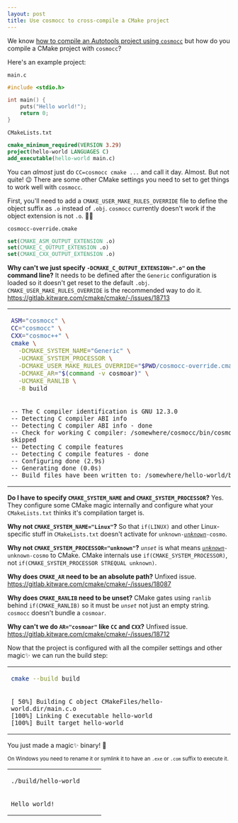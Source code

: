 ```yaml
---
layout: post
title: Use cosmocc to cross‐compile a CMake project
---
```


We know [how to compile an Autotools project using `cosmocc`](https://github.com/jart/cosmopolitan/tree/master/tool/cosmocc#building-open-source-software) but how do you compile a CMake project with `cosmocc`?

Here's an example project:

<div><code>main.c</code></div>

```c
#include <stdio.h>

int main() {
    puts("Hello world!");
    return 0;
}
```

<div><code>CMakeLists.txt</code></div>

```cmake
cmake_minimum_required(VERSION 3.29)
project(hello-world LANGUAGES C)
add_executable(hello-world main.c)
```

You can _almost_ just do `CC=cosmocc cmake ...` and call it day. Almost. But not quite! 😉 There are some other CMake settings you need to set to get things to work well with `cosmocc`.

First, you'll need to add a `CMAKE_USER_MAKE_RULES_OVERRIDE` file to define the object suffix as `.o` instead of `.obj`. `cosmocc` currently doesn't work if the object extension is not `.o`. 🤷‍♀️

<div><code>cosmocc-override.cmake</code></div>

```cmake
set(CMAKE_ASM_OUTPUT_EXTENSION .o)
set(CMAKE_C_OUTPUT_EXTENSION .o)
set(CMAKE_CXX_OUTPUT_EXTENSION .o)
```

**Why can't we just specify `-DCMAKE_C_OUTPUT_EXTENSION=".o"` on the command line?** It needs to be defined after the `Generic` configuration is loaded so it doesn't get reset to the default `.obj`. `CMAKE_USER_MAKE_RULES_OVERRIDE` is the recommended way to do it. https://gitlab.kitware.com/cmake/cmake/-/issues/18713

<table><td>

```sh
ASM="cosmocc" \
CC="cosmocc" \
CXX="cosmoc++" \
cmake \
  -DCMAKE_SYSTEM_NAME="Generic" \
  -UCMAKE_SYSTEM_PROCESSOR \
  -DCMAKE_USER_MAKE_RULES_OVERRIDE="$PWD/cosmocc-override.cmake" \
  -DCMAKE_AR="$(command -v cosmoar)" \
  -UCMAKE_RANLIB \
  -B build
```

<tr><td>

```
-- The C compiler identification is GNU 12.3.0
-- Detecting C compiler ABI info
-- Detecting C compiler ABI info - done
-- Check for working C compiler: /somewhere/cosmocc/bin/cosmocc - skipped
-- Detecting C compile features
-- Detecting C compile features - done
-- Configuring done (2.9s)
-- Generating done (0.0s)
-- Build files have been written to: /somewhere/hello-world/build
```

</table>

**Do I have to specify `CMAKE_SYSTEM_NAME` and `CMAKE_SYSTEM_PROCESSOR`?** Yes. They configure some CMake magic internally and configure what your `CMakeLists.txt` thinks it's compilation target is.

**Why not `CMAKE_SYSTEM_NAME="Linux"`?** So that `if(LINUX)` and other Linux-specific stuff in `CMakeLists.txt` doesn't activate for <code>unknown-<u><i>unknown</i></u>-cosmo</code>.

**Why not `CMAKE_SYSTEM_PROCESSOR="unknown"`?** _`unset`_ is what means <code><u><i>unknown</i></u>-unknown-cosmo</code> to CMake. CMake internals use `if(CMAKE_SYSTEM_PROCESSOR)`, not `if(CMAKE_SYSTEM_PROCESSOR STREQUAL unknown)`.

**Why does `CMAKE_AR` need to be an absolute path?** Unfixed issue. https://gitlab.kitware.com/cmake/cmake/-/issues/18087

**Why does `CMAKE_RANLIB` need to be unset?** CMake gates using `ranlib` behind `if(CMAKE_RANLIB)` so it must be _`unset`_ not just an empty string. `cosmocc` doesn't bundle a `cosmoar`.

**Why can't we do `AR="cosmoar"` like `CC` and `CXX`?** Unfixed issue. https://gitlab.kitware.com/cmake/cmake/-/issues/18712

Now that the project is configured with all the compiler settings and other magic✨ we can run the build step:

<table><td>

```sh
cmake --build build
```

<tr><td>

```
[ 50%] Building C object CMakeFiles/hello-world.dir/main.c.o
[100%] Linking C executable hello-world
[100%] Built target hello-world
```

</table>

You just made a magic✨ binary! 🥳

<sup>On Windows you need to rename it or symlink it to have an `.exe` or `.com` suffix to execute it.</sup>

<table><td>

```sh
./build/hello-world     
```

<tr><td>

```
Hello world!
```

</table>
